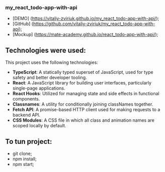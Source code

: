 ### my_react_todo-app-with-api  

- [DEMO] (https://vitaliy-zviriuk.github.io/my_react_todo-app-with-api/);  
- [GitHub] (https://github.com/vitaliy-zviriuk/my_react_todo-app-with-api);  
- [Mockup] (https://mate-academy.github.io/react_todo-app-with-api/);  

## Technologies were used:   

This project uses the following technologies:  

- **TypeScript**: A statically typed superset of JavaScript, used for type safety and better developer tooling.  
- **React**: A JavaScript library for building user interfaces, particularly single-page applications.  
- **React Hooks**: Utilized for managing state and side effects in functional components.  
- **Classnames**: A utility for conditionally joining classNames together.  
- **Fetch API**: A promise-based HTTP client used for making requests to a backend API.  
- **CSS Modules**: A CSS file in which all class and animation names are scoped locally by default.  

## To tun project:   

- git clone;  
- npm install;  
- npm start;   
